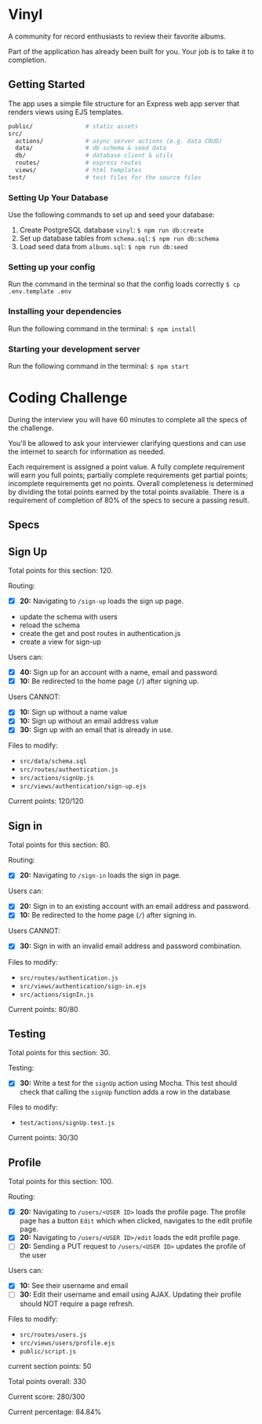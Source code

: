 # Vinyl

A community for record enthusiasts to review their favorite albums.

Part of the application has already been built for you. Your job is to take it to completion.

## Getting Started

The app uses a simple file structure for an Express web app server that renders views using EJS templates.

```sh
public/               # static assets
src/
  actions/            # async server actions (e.g. data CRUD)
  data/               # db schema & seed data
  db/                 # database client & utils
  routes/             # express routes
  views/              # html templates
test/                 # test files for the source files
```

### Setting Up Your Database

Use the following commands to set up and seed your database:

1. Create PostgreSQL database `vinyl`: `$ npm run db:create`
1. Set up database tables from `schema.sql`: `$ npm run db:schema`
1. Load seed data from `albums.sql`: `$ npm run db:seed`

### Setting up your config

Run the command in the terminal so that the config loads correctly
`$ cp .env.template .env`

### Installing your dependencies

Run the following command in the terminal:
`$ npm install`

### Starting your development server

Run the following command in the terminal:
`$ npm start`


# Coding Challenge

During the interview you will have 60 minutes to complete all the specs of the challenge.

You'll be allowed to ask your interviewer clarifying questions and can use the internet to search for information as needed.

Each requirement is assigned a point value. A fully complete requirement will earn you full points; partially complete requirements get partial points; incomplete requirements get no points. Overall completeness is determined by dividing the total points earned by the total points available. There is a requirement of completion of 80% of the specs to secure a passing result.

## Specs


## Sign Up

Total points for this section: 120.

Routing:
- [x] __20:__ Navigating to `/sign-up` loads the sign up page.

- update the schema with users
- reload the schema
- create the get and post routes in authentication.js
- create a view for sign-up

Users can:
- [x] __40:__ Sign up for an account with a name, email and password.
- [x] __10:__ Be redirected to the home page (`/`) after signing up.

Users CANNOT:
- [x] __10:__ Sign up without a name value
- [x] __10:__ Sign up without an email address value
- [x] __30:__ Sign up with an email that is already in use.

Files to modify:
- `src/data/schema.sql`
- `src/routes/authentication.js`
- `src/actions/signUp.js`
- `src/views/authentication/sign-up.ejs`

Current points: 120/120

## Sign in

Total points for this section: 80.

Routing:
- [x] __20:__ Navigating to `/sign-in` loads the sign in page.

Users can:
- [x] __20:__ Sign in to an existing account with an email address and password.
- [x] __10:__ Be redirected to the home page (`/`) after signing in.

Users CANNOT:

- [x] __30:__ Sign in with an invalid email address and password combination.

Files to modify:
- `src/routes/authentication.js`
- `src/views/authentication/sign-in.ejs`
- `src/actions/signIn.js`

Current points: 80/80

## Testing

Total points for this section: 30.

Testing:
- [x] __30:__ Write a test for the `signUp` action using Mocha. This test should check that calling the `signUp` function adds a row in the database

Files to modify:
- `test/actions/signUp.test.js`

Current points: 30/30

## Profile

Total points for this section: 100.

Routing:
- [x] __20:__ Navigating to `/users/<USER ID>` loads the profile page. The profile page has a button `Edit` which when clicked, navigates to the edit profile page.
- [x] __20:__ Navigating to `/users/<USER ID>/edit` loads the edit profile page.
- [ ] __20:__ Sending a PUT request to `/users/<USER ID>` updates the profile of the user

Users can:
- [x] __10:__ See their username and email
- [ ] __30:__ Edit their username and email using AJAX. Updating their profile should NOT require a page refresh.

Files to modify:
- `src/routes/users.js`
- `src/views/users/profile.ejs`
- `public/script.js`

current section points: 50

Total points overall: 330

Current score: 280/300

Current percentage: 84.84%
